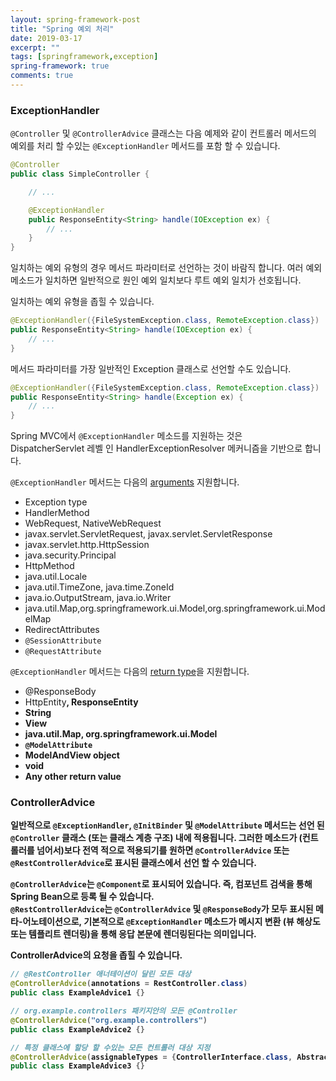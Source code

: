 ```yaml
---
layout: spring-framework-post
title: "Spring 예외 처리"
date: 2019-03-17
excerpt: ""
tags: [springframework,exception]
spring-framework: true
comments: true
---
```


### ExceptionHandler

`@Controller` 및 `@ControllerAdvice` 클래스는 다음 예제와 같이 컨트롤러 메서드의 예외를 처리 할 수있는 `@ExceptionHandler` 메서드를 포함 할 수 있습니다.  

~~~java
@Controller
public class SimpleController {

    // ...

    @ExceptionHandler
    public ResponseEntity<String> handle(IOException ex) {
        // ...
    }
}
~~~


일치하는 예외 유형의 경우 메서드 파라미터로 선언하는 것이 바람직 합니다.
여러 예외 메소드가 일치하면 일반적으로 원인 예외 일치보다 루트 예외 일치가 선호됩니다.  

일치하는 예외 유형을 좁힐 수 있습니다.  
~~~java
@ExceptionHandler({FileSystemException.class, RemoteException.class})
public ResponseEntity<String> handle(IOException ex) {
    // ...
}
~~~

메서드 파라미터를 가장 일반적인 Exception 클래스로 선언할 수도 있습니다.  
~~~java
@ExceptionHandler({FileSystemException.class, RemoteException.class})
public ResponseEntity<String> handle(Exception ex) {
    // ...
}
~~~


Spring MVC에서 `@ExceptionHandler` 메소드를 지원하는 것은  
DispatcherServlet 레벨 인 HandlerExceptionResolver 메커니즘을 기반으로 합니다.  


`@ExceptionHandler` 메서드는 다음의 [arguments](https://docs.spring.io/spring/docs/current/spring-framework-reference/web.html#mvc-ann-exceptionhandler-args) 지원합니다.  
- Exception type  
- HandlerMethod  
- WebRequest, NativeWebRequest  
- javax.servlet.ServletRequest, javax.servlet.ServletResponse  
- javax.servlet.http.HttpSession  
- java.security.Principal  
- HttpMethod  
- java.util.Locale  
- java.util.TimeZone, java.time.ZoneId  
- java.io.OutputStream, java.io.Writer  
- java.util.Map,org.springframework.ui.Model,org.springframework.ui.ModelMap  
- RedirectAttributes  
- `@SessionAttribute`  
- `@RequestAttribute`  

`@ExceptionHandler` 메서드는 다음의 [return type](https://docs.spring.io/spring/docs/current/spring-framework-reference/web.html#mvc-ann-exceptionhandler-return-values)을 지원합니다.  
- @ResponseBody  
- HttpEntity<B>, ResponseEntity<B>  
- String  
- View  
- java.util.Map, org.springframework.ui.Model  
- `@ModelAttribute`  
- ModelAndView object  
- void  
- Any other return value  


### ControllerAdvice

일반적으로 `@ExceptionHandler`, `@InitBinder` 및 `@ModelAttribute` 메서드는 선언 된 `@Controller` 클래스 (또는 클래스 계층 구조) 내에 적용됩니다. 그러한 메소드가 (컨트롤러를 넘어서)보다 전역 적으로 적용되기를 원하면 `@ControllerAdvice` 또는 `@RestControllerAdvice`로 표시된 클래스에서 선언 할 수 있습니다.  

`@ControllerAdvice`는 `@Component`로 표시되어 있습니다. 즉, 컴포넌트 검색을 통해 Spring Bean으로 등록 될 수 있습니다.  
`@RestControllerAdvice`는 `@ControllerAdvice` 및 `@ResponseBody`가 모두 표시된 메타-어노테이션으로, 기본적으로 `@ExceptionHandler` 메소드가 메시지 변환 (뷰 해상도 또는 템플리트 렌더링)을 통해 응답 본문에 렌더링된다는 의미입니다.  

ControllerAdvice의 요청을 좁힐 수 있습니다.  
~~~java
// @RestController 애너테이션이 달린 모든 대상
@ControllerAdvice(annotations = RestController.class)
public class ExampleAdvice1 {}

// org.example.controllers 패키지안의 모든 @Controller
@ControllerAdvice("org.example.controllers")
public class ExampleAdvice2 {}

// 특정 클래스에 할당 할 수있는 모든 컨트롤러 대상 지정
@ControllerAdvice(assignableTypes = {ControllerInterface.class, AbstractController.class})
public class ExampleAdvice3 {}
~~~
